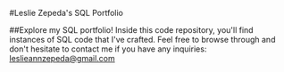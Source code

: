 #Leslie Zepeda's SQL Portfolio

##Explore my SQL portfolio! Inside this code repository, you'll find instances of SQL code that I've crafted. Feel free to browse through and don't hesitate to contact me if you have any inquiries: leslieannzepeda@gmail.com
